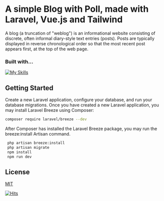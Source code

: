 # A simple Blog with Poll, made with Laravel, Vue.js and Tailwind

A blog (a truncation of "weblog") is an informational website consisting of discrete, often informal diary-style text entries (posts). Posts are typically displayed in reverse chronological order so that the most recent post appears first, at the top of the web page.

### Built with...

[![My Skills](https://skillicons.dev/icons?i=laravel,vue,tailwind&perline=3&theme=light)](https://skillicons.dev)

## Getting Started

Create a new Laravel application, configure your database, and run your database migrations. Once you have created a new Laravel application, you may install Laravel Breeze using Composer:

   ```sh
   composer require laravel/breeze --dev
   ```
After Composer has installed the Laravel Breeze package, you may run the breeze:install Artisan command. 
   ```sh
    php artisan breeze:install
    php artisan migrate
    npm install
    npm run dev
   ```
## License

[MIT](https://choosealicense.com/licenses/mit/)

[![Hits](https://hits.seeyoufarm.com/api/count/incr/badge.svg?url=https%3A%2F%2Fgithub.com%2FDaniel-Loaiza%2Flearning-resources-platform%2F&count_bg=%2379C83D&title_bg=%23555555&icon=&icon_color=%23E7E7E7&title=hits&edge_flat=false)](https://hits.seeyoufarm.com)
